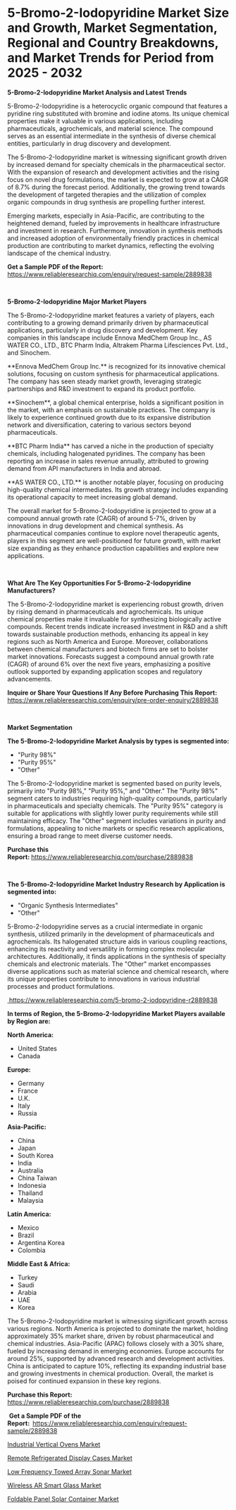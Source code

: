 <p><h1>5-Bromo-2-Iodopyridine Market Size and Growth, Market Segmentation, Regional and Country Breakdowns, and Market Trends for Period from 2025 -  2032</h1></p><p><strong>5-Bromo-2-Iodopyridine Market Analysis and Latest Trends</strong></p>
<p><p>5-Bromo-2-Iodopyridine is a heterocyclic organic compound that features a pyridine ring substituted with bromine and iodine atoms. Its unique chemical properties make it valuable in various applications, including pharmaceuticals, agrochemicals, and material science. The compound serves as an essential intermediate in the synthesis of diverse chemical entities, particularly in drug discovery and development.</p><p>The 5-Bromo-2-Iodopyridine market is witnessing significant growth driven by increased demand for specialty chemicals in the pharmaceutical sector. With the expansion of research and development activities and the rising focus on novel drug formulations, the market is expected to grow at a CAGR of 8.7% during the forecast period. Additionally, the growing trend towards the development of targeted therapies and the utilization of complex organic compounds in drug synthesis are propelling further interest.</p><p>Emerging markets, especially in Asia-Pacific, are contributing to the heightened demand, fueled by improvements in healthcare infrastructure and investment in research. Furthermore, innovation in synthesis methods and increased adoption of environmentally friendly practices in chemical production are contributing to market dynamics, reflecting the evolving landscape of the chemical industry.</p></p>
<p><strong>Get a Sample PDF of the Report:&nbsp;</strong> <a href="https://www.reliableresearchiq.com/enquiry/request-sample/2889838?utm_campaign=1877&utm_medium=2&utm_source=Github&utm_content=ia&utm_term=14032025&utm_id=5-bromo-2-iodopyridine">https://www.reliableresearchiq.com/enquiry/request-sample/2889838</a></p>
<p>&nbsp;</p>
<p><strong>5-Bromo-2-Iodopyridine Major Market Players</strong></p>
<p><p>The 5-Bromo-2-Iodopyridine market features a variety of players, each contributing to a growing demand primarily driven by pharmaceutical applications, particularly in drug discovery and development. Key companies in this landscape include Ennova MedChem Group Inc., AS WATER CO., LTD., BTC Pharm India, Altrakem Pharma Lifesciences Pvt. Ltd., and Sinochem.</p><p>**Ennova MedChem Group Inc.** is recognized for its innovative chemical solutions, focusing on custom synthesis for pharmaceutical applications. The company has seen steady market growth, leveraging strategic partnerships and R&D investment to expand its product portfolio.</p><p>**Sinochem**, a global chemical enterprise, holds a significant position in the market, with an emphasis on sustainable practices. The company is likely to experience continued growth due to its expansive distribution network and diversification, catering to various sectors beyond pharmaceuticals.</p><p>**BTC Pharm India** has carved a niche in the production of specialty chemicals, including halogenated pyridines. The company has been reporting an increase in sales revenue annually, attributed to growing demand from API manufacturers in India and abroad.</p><p>**AS WATER CO., LTD.** is another notable player, focusing on producing high-quality chemical intermediates. Its growth strategy includes expanding its operational capacity to meet increasing global demand.</p><p>The overall market for 5-Bromo-2-Iodopyridine is projected to grow at a compound annual growth rate (CAGR) of around 5-7%, driven by innovations in drug development and chemical synthesis. As pharmaceutical companies continue to explore novel therapeutic agents, players in this segment are well-positioned for future growth, with market size expanding as they enhance production capabilities and explore new applications.</p></p>
<p>&nbsp;</p>
<p><strong>What Are The Key Opportunities For 5-Bromo-2-Iodopyridine Manufacturers?</strong></p>
<p><p>The 5-Bromo-2-Iodopyridine market is experiencing robust growth, driven by rising demand in pharmaceuticals and agrochemicals. Its unique chemical properties make it invaluable for synthesizing biologically active compounds. Recent trends indicate increased investment in R&D and a shift towards sustainable production methods, enhancing its appeal in key regions such as North America and Europe. Moreover, collaborations between chemical manufacturers and biotech firms are set to bolster market innovations. Forecasts suggest a compound annual growth rate (CAGR) of around 6% over the next five years, emphasizing a positive outlook supported by expanding application scopes and regulatory advancements.</p></p>
<p><strong>Inquire or Share Your Questions If Any Before Purchasing This Report:</strong> <a href="https://www.reliableresearchiq.com/enquiry/pre-order-enquiry/2889838?utm_campaign=1877&utm_medium=2&utm_source=Github&utm_content=ia&utm_term=14032025&utm_id=5-bromo-2-iodopyridine">https://www.reliableresearchiq.com/enquiry/pre-order-enquiry/2889838</a></p>
<p>&nbsp;</p>
<p><strong>Market Segmentation</strong></p>
<p><strong>The 5-Bromo-2-Iodopyridine Market Analysis by types is segmented into:</strong></p>
<p><ul><li>"Purity 98%"</li><li>"Purity 95%"</li><li>"Other"</li></ul></p>
<p><p>The 5-Bromo-2-Iodopyridine market is segmented based on purity levels, primarily into "Purity 98%," "Purity 95%," and "Other." The "Purity 98%" segment caters to industries requiring high-quality compounds, particularly in pharmaceuticals and specialty chemicals. The "Purity 95%" category is suitable for applications with slightly lower purity requirements while still maintaining efficacy. The "Other" segment includes variations in purity and formulations, appealing to niche markets or specific research applications, ensuring a broad range to meet diverse customer needs.</p></p>
<p><strong>Purchase this Report:&nbsp;</strong><a href="https://www.reliableresearchiq.com/purchase/2889838?utm_campaign=1877&utm_medium=2&utm_source=Github&utm_content=ia&utm_term=14032025&utm_id=5-bromo-2-iodopyridine">https://www.reliableresearchiq.com/purchase/2889838</a></p>
<p>&nbsp;</p>
<p><strong>The 5-Bromo-2-Iodopyridine Market Industry Research by Application is segmented into:</strong></p>
<p><ul><li>"Organic Synthesis Intermediates"</li><li>"Other"</li></ul></p>
<p><p>5-Bromo-2-Iodopyridine serves as a crucial intermediate in organic synthesis, utilized primarily in the development of pharmaceuticals and agrochemicals. Its halogenated structure aids in various coupling reactions, enhancing its reactivity and versatility in forming complex molecular architectures. Additionally, it finds applications in the synthesis of specialty chemicals and electronic materials. The "Other" market encompasses diverse applications such as material science and chemical research, where its unique properties contribute to innovations in various industrial processes and product formulations.</p></p>
<p><a href="https://www.reliableresearchiq.com/5-bromo-2-iodopyridine-r2889838?utm_campaign=1877&utm_medium=2&utm_source=Github&utm_content=ia&utm_term=14032025&utm_id=5-bromo-2-iodopyridine">&nbsp;https://www.reliableresearchiq.com/5-bromo-2-iodopyridine-r2889838</a></p>
<p><strong>In terms of Region, the 5-Bromo-2-Iodopyridine Market Players available by Region are:</strong></p>
<p>
    <p> <strong> North America: </strong>
        <ul>
            <li>United States</li>
            <li>Canada</li>
        </ul>
        </p> 
    <p> <strong> Europe: </strong>
        <ul>
            <li>Germany</li>
            <li>France</li>
            <li>U.K.</li>
            <li>Italy</li>
            <li>Russia</li>
        </ul>
        </p> 
    <p> <strong> Asia-Pacific: </strong>
        <ul>
            <li>China</li>
            <li>Japan</li>
            <li>South Korea</li>
            <li>India</li>
            <li>Australia</li>
            <li>China Taiwan</li>
            <li>Indonesia</li>
            <li>Thailand</li>
            <li>Malaysia</li>
        </ul>
        </p> 
    <p> <strong> Latin America: </strong>
        <ul>
            <li>Mexico</li>
            <li>Brazil</li>
            <li>Argentina Korea</li>
            <li>Colombia</li>
        </ul>
        </p> 
    <p> <strong> Middle East & Africa: </strong>
        <ul>
            <li>Turkey</li>
            <li>Saudi</li>
            <li>Arabia</li>
            <li>UAE</li>
            <li>Korea</li>
        </ul>
    </p>
    </p>
<p><p>The 5-Bromo-2-Iodopyridine market is witnessing significant growth across various regions. North America is projected to dominate the market, holding approximately 35% market share, driven by robust pharmaceutical and chemical industries. Asia-Pacific (APAC) follows closely with a 30% share, fueled by increasing demand in emerging economies. Europe accounts for around 25%, supported by advanced research and development activities. China is anticipated to capture 10%, reflecting its expanding industrial base and growing investments in chemical production. Overall, the market is poised for continued expansion in these key regions.</p></p>
<p><strong>Purchase this Report: </strong><a href="https://www.reliableresearchiq.com/purchase/2889838?utm_campaign=1877&utm_medium=2&utm_source=Github&utm_content=ia&utm_term=14032025&utm_id=5-bromo-2-iodopyridine">https://www.reliableresearchiq.com/purchase/2889838</a></p>
<p>&nbsp;<strong>Get a Sample PDF of the Report:&nbsp;&nbsp;</strong><a href="https://www.reliableresearchiq.com/enquiry/request-sample/2889838?utm_campaign=1877&utm_medium=2&utm_source=Github&utm_content=ia&utm_term=14032025&utm_id=5-bromo-2-iodopyridine">https://www.reliableresearchiq.com/enquiry/request-sample/2889838</a></p>
<p><strong></strong></p>
<p><p><a href="https://github.com/latilsmickl8/Market-Research-Report-List-1/blob/main/industrial-vertical-ovens-market.md?utm_campaign=1877&utm_medium=2&utm_source=Github&utm_content=ia&utm_term=14032025&utm_id=5-bromo-2-iodopyridine">Industrial Vertical Ovens Market</a></p><p><a href="https://github.com/haklagjbj/Market-Research-Report-List-1/blob/main/remote-refrigerated-display-cases-market.md?utm_campaign=1877&utm_medium=2&utm_source=Github&utm_content=ia&utm_term=14032025&utm_id=5-bromo-2-iodopyridine">Remote Refrigerated Display Cases Market</a></p><p><a href="https://github.com/tandepinho3p/Market-Research-Report-List-1/blob/main/low-frequency-towed-array-sonar-market.md?utm_campaign=1877&utm_medium=2&utm_source=Github&utm_content=ia&utm_term=14032025&utm_id=5-bromo-2-iodopyridine">Low Frequency Towed Array Sonar Market</a></p><p><a href="https://github.com/guyerkanakwu/Market-Research-Report-List-1/blob/main/wireless-ar-smart-glass-market.md?utm_campaign=1877&utm_medium=2&utm_source=Github&utm_content=ia&utm_term=14032025&utm_id=5-bromo-2-iodopyridine">Wireless AR Smart Glass Market</a></p><p><a href="https://github.com/totrisammir/Market-Research-Report-List-1/blob/main/foldable-panel-solar-container-market.md?utm_campaign=1877&utm_medium=2&utm_source=Github&utm_content=ia&utm_term=14032025&utm_id=5-bromo-2-iodopyridine">Foldable Panel Solar Container Market</a></p></p>